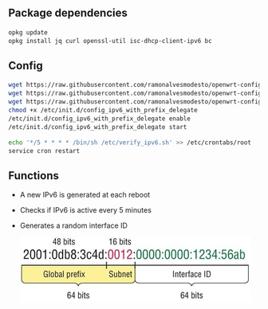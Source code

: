 ## Package dependencies 
```bash
opkg update
opkg install jq curl openssl-util isc-dhcp-client-ipv6 bc
```

## Config
```bash 
wget https://raw.githubusercontent.com/ramonalvesmodesto/openwrt-config/main/ipv6/verify_ipv6.sh -O /etc/verify_ipv6.sh
wget https://raw.githubusercontent.com/ramonalvesmodesto/openwrt-config/main/ipv6/config_ipv6_with_prefix_delegate -O /etc/init.d/config_ipv6_with_prefix_delegate
wget https://raw.githubusercontent.com/ramonalvesmodesto/openwrt-config/main/ipv6/config_ipv6_with_prefix_delegate.sh -O /etc/config_ipv6_with_prefix_delegate.sh
chmod +x /etc/init.d/config_ipv6_with_prefix_delegate
/etc/init.d/config_ipv6_with_prefix_delegate enable
/etc/init.d/config_ipv6_with_prefix_delegate start
```
```bash
echo '*/5 * * * * /bin/sh /etc/verify_ipv6.sh' >> /etc/crontabs/root
service cron restart
```

## Functions
- A new IPv6 is generated at each reboot
- Checks if IPv6 is active every 5 minutes
- Generates a random interface ID

  ![IPV6](https://github.com/ramonalvesmodesto/openwrt-config/blob/main/ipv6/1583548685423.jpg)
